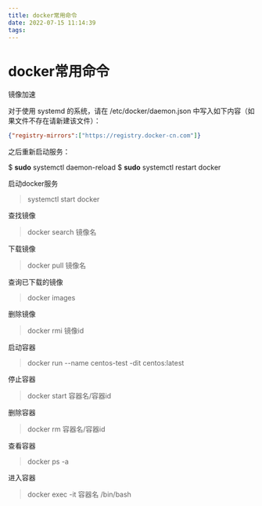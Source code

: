 ```yaml
---
title: docker常用命令
date: 2022-07-15 11:14:39
tags:
---
```




# docker常用命令

镜像加速

对于使用 systemd 的系统，请在 /etc/docker/daemon.json 中写入如下内容（如果文件不存在请新建该文件）：

```json
{"registry-mirrors":["https://registry.docker-cn.com"]}
```

之后重新启动服务：

$ **sudo** systemctl daemon-reload
$ **sudo** systemctl restart docker

启动docker服务

> systemctl start docker

查找镜像

> docker search 镜像名

下载镜像

> docker pull 镜像名

查询已下载的镜像

> docker images

删除镜像

> docker rmi 镜像id

启动容器

> docker run --name centos-test -dit centos:latest

停止容器

> docker start 容器名/容器id

删除容器

> docker rm 容器名/容器id

查看容器

> docker ps -a

进入容器

> docker exec -it 容器名 /bin/bash
